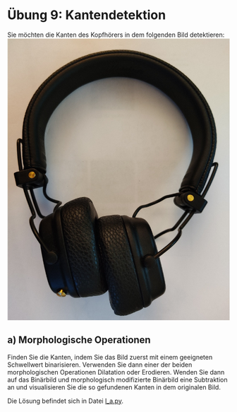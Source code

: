 # Übung 9: Kantendetektion

Sie möchten die Kanten des Kopfhörers in dem folgenden Bild detektieren:
 ![](../../data/headphones.jpg)


## a) Morphologische Operationen

Finden Sie die Kanten, indem Sie das Bild zuerst mit einem geeigneten Schwellwert binarisieren. Verwenden Sie
dann einer der beiden morphologischen Operationen Dilatation oder Erodieren. Wenden Sie dann auf das
Binärbild und morphologisch modifizierte Binärbild eine Subtraktion an und visualisieren Sie die so gefundenen
Kanten in dem originalen Bild.

Die Lösung befindet sich in Datei [l_a.py](l_a.py).
